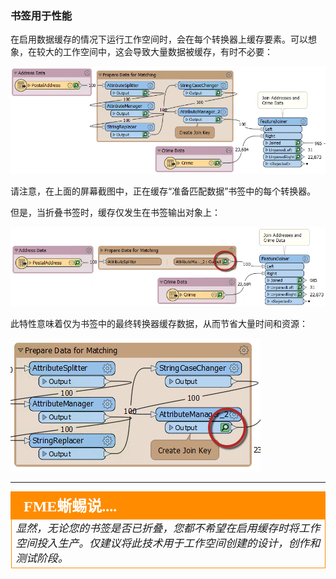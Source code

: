### 书签用于性能

在启用数据缓存的情况下运行工作空间时，会在每个转换器上缓存要素。可以想象，在较大的工作空间中，这会导致大量数据被缓存，有时不必要：

![](./Images/Img5.055.CachingInBookmark.png)

请注意，在上面的屏幕截图中，正在缓存“准备匹配数据”书签中的每个转换器。

但是，当折叠书签时，缓存仅发生在书签输出对象上：

![](./Images/Img5.056.CachingOnBookmark.png)

此特性意味着仅为书签中的最终转换器缓存数据，从而节省大量时间和资源：

![](./Images/Img5.057.NoCachingInBookmark.png)

---

<!--Person X Says Section-->

<table style="border-spacing: 0px">
<tr>
<td style="vertical-align:middle;background-color:darkorange;border: 2px solid darkorange">
<i class="fa fa-quote-left fa-lg fa-pull-left fa-fw" style="color:white;padding-right: 12px;vertical-align:text-top"></i>
<span style="color:white;font-size:x-large;font-weight: bold;font-family:serif">FME蜥蜴说....</span>
</td>
</tr>

<tr>
<td style="border: 1px solid darkorange">
<span style="font-family:serif; font-style:italic; font-size:larger">
显然，无论您的书签是否已折叠，您都不希望在启用缓存时将工作空间投入生产。仅建议将此技术用于工作空间创建的设计，创作和测试阶段。 
</td>
</tr>
</table>

